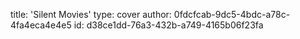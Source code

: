 title: 'Silent Movies'
type: cover
author: 0fdcfcab-9dc5-4bdc-a78c-4fa4eca4e4e5
id: d38ce1dd-76a3-432b-a749-4165b06f23fa
